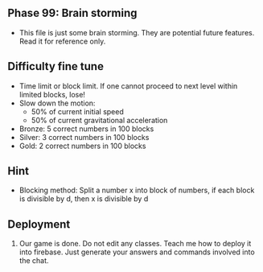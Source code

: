 ## Phase 99: Brain storming
- This file is just some brain storming. They are potential future features. Read it for reference only.


## Difficulty fine tune
- Time limit or block limit. If one cannot proceed to next level within limited blocks, lose!
- Slow down the motion:
    - 50% of current initial speed
    - 50% of current gravitational acceleration
- Bronze: 5 correct numbers in 100 blocks
- Silver: 3 correct numbers in 100 blocks
- Gold: 2 correct numbers in 100 blocks

## Hint
- Blocking method: Split a number x into block of numbers, if each block is divisible by d, then x is divisible by d

## Deployment
1. Our game is done. Do not edit any classes. Teach me how to deploy it into firebase. Just generate your answers and commands involved into the chat.